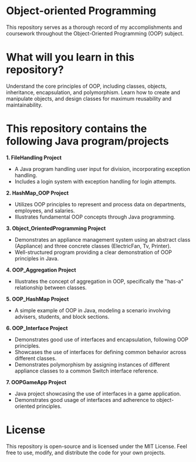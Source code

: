 # Object-oriented Programming
This repository serves as a thorough record of my accomplishments and coursework throughout the Object-Oriented Programming (OOP) subject.

# What will you learn in this repository?
Understand the core principles of OOP, including classes, objects, inheritance,
encapsulation, and polymorphism. Learn how to create and manipulate objects, and design classes for maximum reusability and maintainability.

# This repository contains the following Java program/projects
__1. FileHandling Project__
- A Java program handling user input for division, incorporating exception handling.
- Includes a login system with exception handling for login attempts.

__2. HashMap_OOP Project__
- Utilizes OOP principles to represent and process data on departments, employees, and salaries.
- Illustrates fundamental OOP concepts through Java programming.

__3. Object_OrientedProgramming Project__
- Demonstrates an appliance management system using an abstract class (Appliance) and three concrete classes (ElectricFan, Tv, Printer).
- Well-structured program providing a clear demonstration of OOP principles in Java.

__4. OOP_Aggregation Project__
- Illustrates the concept of aggregation in OOP, specifically the "has-a" relationship between classes.

__5. OOP_HashMap Project__
- A simple example of OOP in Java, modeling a scenario involving advisers, students, and block sections.

__6. OOP_Interface Project__
- Demonstrates good use of interfaces and encapsulation, following OOP principles.
- Showcases the use of interfaces for defining common behavior across different classes.
- Demonstrates polymorphism by assigning instances of different appliance classes to a common Switch interface reference.

__7. OOPGameApp Project__
- Java project showcasing the use of interfaces in a game application.
- Demonstrates good usage of interfaces and adherence to object-oriented principles.

# License
This repository is open-source and is licensed under the MIT License. Feel free to use, modify, and distribute the code for your own projects.
